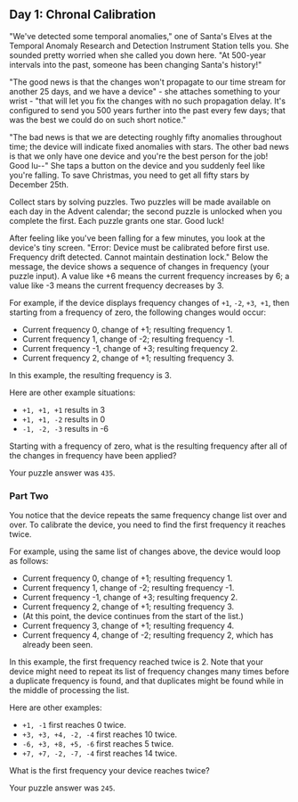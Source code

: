 ## Day 1: Chronal Calibration

"We've detected some temporal anomalies," one of Santa's Elves at the Temporal
Anomaly Research and Detection Instrument Station tells you. She sounded pretty
worried when she called you down here. "At 500-year intervals into the past,
someone has been changing Santa's history!"

"The good news is that the changes won't propagate to our time stream for
another 25 days, and we have a device" - she attaches something to your
wrist - "that will let you fix the changes with no such propagation delay. It's
configured to send you 500 years further into the past every few days; that was
the best we could do on such short notice."

"The bad news is that we are detecting roughly fifty anomalies throughout time;
the device will indicate fixed anomalies with stars. The other bad news is that
we only have one device and you're the best person for the job! Good lu--" She
taps a button on the device and you suddenly feel like you're falling. To save
Christmas, you need to get all fifty stars by December 25th.

Collect stars by solving puzzles. Two puzzles will be made available on each day
in the Advent calendar; the second puzzle is unlocked when you complete the
first. Each puzzle grants one star. Good luck!

After feeling like you've been falling for a few minutes, you look at the
device's tiny screen. "Error: Device must be calibrated before first use.
Frequency drift detected. Cannot maintain destination lock." Below the message,
the device shows a sequence of changes in frequency (your puzzle input). A value
like +6 means the current frequency increases by 6; a value like -3 means the
current frequency decreases by 3.

For example, if the device displays frequency changes of `+1`, `-2`, `+3`,` +1`,
then starting from a frequency of zero, the following changes would occur:

* Current frequency 0, change of +1; resulting frequency 1.
* Current frequency 1, change of -2; resulting frequency -1.
* Current frequency -1, change of +3; resulting frequency 2.
* Current frequency 2, change of +1; resulting frequency 3.

In this example, the resulting frequency is 3.

Here are other example situations:

* `+1, +1, +1` results in 3
* `+1, +1, -2` results in 0
* `-1, -2, -3` results in -6

Starting with a frequency of zero, what is the resulting frequency after all of
the changes in frequency have been applied?

Your puzzle answer was `435`.

### Part Two

You notice that the device repeats the same frequency change list over and over.
To calibrate the device, you need to find the first frequency it reaches twice.

For example, using the same list of changes above, the device would loop as
follows:

* Current frequency 0, change of +1; resulting frequency 1.
* Current frequency 1, change of -2; resulting frequency -1.
* Current frequency -1, change of +3; resulting frequency 2.
* Current frequency 2, change of +1; resulting frequency 3.
* (At this point, the device continues from the start of the list.)
* Current frequency 3, change of +1; resulting frequency 4.
* Current frequency 4, change of -2; resulting frequency 2, which has already
  been seen.

In this example, the first frequency reached twice is 2. Note that your device
might need to repeat its list of frequency changes many times before a duplicate
frequency is found, and that duplicates might be found while in the middle of
processing the list.

Here are other examples:

* `+1, -1` first reaches 0 twice.
* `+3, +3, +4, -2, -4` first reaches 10 twice.
* `-6, +3, +8, +5, -6` first reaches 5 twice.
* `+7, +7, -2, -7, -4` first reaches 14 twice.

What is the first frequency your device reaches twice?

Your puzzle answer was `245`.

